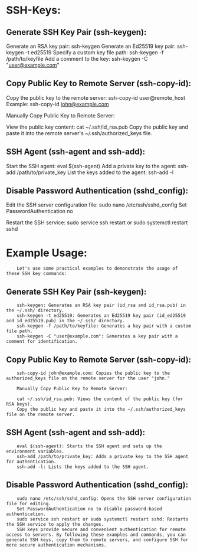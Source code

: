 # SSH-Keys:

## Generate SSH Key Pair (ssh-keygen):

Generate an RSA key pair: ssh-keygen
Generate an Ed25519 key pair: ssh-keygen -t ed25519
Specify a custom key file path: ssh-keygen -f /path/to/keyfile
Add a comment to the key: ssh-keygen -C "user@example.com"

## Copy Public Key to Remote Server (ssh-copy-id):

Copy the public key to the remote server: ssh-copy-id user@remote_host
Example: ssh-copy-id john@example.com

Manually Copy Public Key to Remote Server:

View the public key content: cat ~/.ssh/id_rsa.pub
Copy the public key and paste it into the remote server's ~/.ssh/authorized_keys file.

## SSH Agent (ssh-agent and ssh-add):

Start the SSH agent: eval $(ssh-agent)
Add a private key to the agent: ssh-add /path/to/private_key
List the keys added to the agent: ssh-add -l

## Disable Password Authentication (sshd_config):

Edit the SSH server configuration file: sudo nano /etc/ssh/sshd_config
Set PasswordAuthentication no

Restart the SSH service: sudo service ssh restart or sudo systemctl restart sshd


#		Example Usage:
		
		Let's use some practical examples to demonstrate the usage of these SSH key commands:
		
##		Generate SSH Key Pair (ssh-keygen):
		
		ssh-keygen: Generates an RSA key pair (id_rsa and id_rsa.pub) in the ~/.ssh/ directory.
		ssh-keygen -t ed25519: Generates an Ed25519 key pair (id_ed25519 and id_ed25519.pub) in the ~/.ssh/ directory.
		ssh-keygen -f /path/to/keyfile: Generates a key pair with a custom file path.
		ssh-keygen -C "user@example.com": Generates a key pair with a comment for identification.
		
##		Copy Public Key to Remote Server (ssh-copy-id):
		
		ssh-copy-id john@example.com: Copies the public key to the authorized_keys file on the remote server for the user "john."
		
		Manually Copy Public Key to Remote Server:
		
		cat ~/.ssh/id_rsa.pub: Views the content of the public key (for RSA keys).
		Copy the public key and paste it into the ~/.ssh/authorized_keys file on the remote server.
		
##		SSH Agent (ssh-agent and ssh-add):
		
		eval $(ssh-agent): Starts the SSH agent and sets up the environment variables.
		ssh-add /path/to/private_key: Adds a private key to the SSH agent for authentication.
		ssh-add -l: Lists the keys added to the SSH agent.
		
##		Disable Password Authentication (sshd_config):
		
		sudo nano /etc/ssh/sshd_config: Opens the SSH server configuration file for editing.
		Set PasswordAuthentication no to disable password-based authentication.
		sudo service ssh restart or sudo systemctl restart sshd: Restarts the SSH service to apply the changes.
		SSH keys provide secure and convenient authentication for remote access to servers. By following these examples and commands, you can generate SSH keys, copy them to remote servers, and configure SSH for more secure authentication mechanisms.